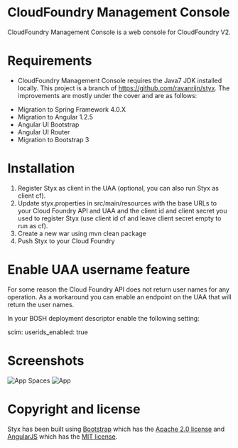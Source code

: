 # CloudFoundry Management Console

CloudFoundry Management Console is a web console for CloudFoundry V2.

# Requirements

* CloudFoundry Management Console requires the Java7 JDK installed locally. This project is a branch of https://github.com/ravanrijn/styx. The improvements are mostly under the cover 
and are as follows:

- Migration to Spring Framework 4.0.X
- Migration to Angular 1.2.5
- Angular UI Bootstrap
- Angular UI Router
- Migration to Bootstrap 3

# Installation

1. Register Styx as client in the UAA (optional, you can also run Styx as client cf).
2. Update styx.properties in src/main/resources with the base URLs to your Cloud Foundry API and UAA and the client id
   and client secret you used to register Styx (use client id cf and leave client secret empty to run as cf).
3. Create a new war using mvn clean package
4. Push Styx to your Cloud Foundry

# Enable UAA username feature

For some reason the Cloud Foundry API does not return user names for any operation. As a workaround you can enable
an endpoint on the UAA that will return the user names.

In your BOSH deployment descriptor enable the following setting:

scim:
    userids_enabled: true

# Screenshots

![App Spaces](https://raw.github.com/jhiemer/cfc/master/app-spaces.png)
![App](https://raw.github.com/jhiemer/cfc/master/application-details.png)

# Copyright and license

Styx has been built using [Bootstrap](http://getbootstrap.com/) which has the
[Apache 2.0 license](https://github.com/twbs/bootstrap/blob/master/LICENSE)
and [AngularJS](http://angularjs.org/) which has the
[MIT license](https://github.com/angular/angular.js/blob/master/LICENSE).




